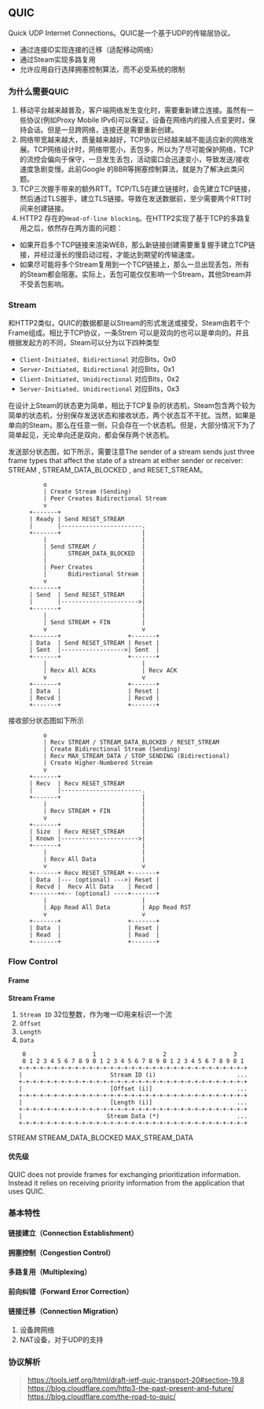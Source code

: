 ## QUIC

Quick UDP Internet Connections。QUIC是一个基于UDP的传输层协议。

- 通过连接ID实现连接的迁移（适配移动网络）
- 通过Steam实现多路复用
- 允许应用自行选择拥塞控制算法，而不必受系统的限制

### 为什么需要QUIC

1. 移动平台越来越普及，客户端网络发生变化时，需要重新建立连接。虽然有一些协议(例如Proxy Mobile IPv6)可以保证，设备在网络内的接入点变更时，保持会话。但是一旦跨网络，连接还是需要重新创建。
2. 网络带宽越来越大，质量越来越好，TCP协议已经越来越不能适应新的网络发展。TCP网络设计时，网络带宽小，丢包多，所以为了尽可能保护网络，TCP的流控会偏向于保守，一旦发生丢包，活动窗口会迅速变小，导致发送/接收速度急剧变慢。此前Google 的BBR等拥塞控制算法，就是为了解决此类问题。
3. TCP三次握手带来的额外RTT。TCP/TLS在建立链接时，会先建立TCP链接，然后通过TLS握手，建立TLS链接。导致在发送数据前，至少需要两个RTT时间来创建链接。
4. HTTP2 存在的`Head-of-line blocking`。在HTTP2实现了基于TCP的多路复用之后，依然存在两方面的问题：
 - 如果开启多个TCP链接来渲染WEB，那么新链接创建需要重复握手建立TCP链接，并经过漫长的慢启动过程，才能达到期望的传输速度。
 - 如果尽可能将多个Stream复用到一个TCP链接上，那么一旦出现丢包，所有的Steam都会阻塞。实际上，丢包可能仅仅影响一个Stream，其他Stream并不受丢包影响。

### Stream

和HTTP2类似，QUIC的数据都是以Stream的形式发送或接受，Steam由若干个Frame组成。相比于TCP协议，一条Strem 可以是双向的也可以是单向的。并且根据发起方的不同，Steam可以分为以下四种类型

- `Client-Initiated, Bidirectional` 对应Bits，0x0
- `Server-Initiated, Bidirectional` 对应Bits，0x1
- `Client-Initiated, Unidirectional` 对应Bits，0x2
- `Server-Initiated, Unidirectional` 对应Bits，0x3

在设计上Steam的状态更为简单，相比于TCP复杂的状态机，Steam包含两个较为简单的状态机，分别保存发送状态和接收状态，两个状态互不干扰。当然，如果是单向的Steam，那么在任意一侧，只会存在一个状态机。但是，大部分情况下为了简单起见，无论单向还是双向，都会保存两个状态机。

发送部分状态图，如下所示，需要注意The sender of a stream sends just three frame types that affect the
   state of a stream at either sender or receiver: STREAM
   , STREAM_DATA_BLOCKED , and RESET_STREAM。


```
          o
          | Create Stream (Sending)
          | Peer Creates Bidirectional Stream
          v
      +-------+
      | Ready | Send RESET_STREAM
      |       |-----------------------.
      +-------+                       |
          |                           |
          | Send STREAM /             |
          |      STREAM_DATA_BLOCKED  |
          |                           |
          | Peer Creates              |
          |      Bidirectional Stream |
          v                           |
      +-------+                       |
      | Send  | Send RESET_STREAM     |
      |       |---------------------->|
      +-------+                       |
          |                           |
          | Send STREAM + FIN         |
          v                           v
      +-------+                   +-------+
      | Data  | Send RESET_STREAM | Reset |
      | Sent  |------------------>| Sent  |
      +-------+                   +-------+
          |                           |
          | Recv All ACKs             | Recv ACK
          v                           v
      +-------+                   +-------+
      | Data  |                   | Reset |
      | Recvd |                   | Recvd |
      +-------+                   +-------+
```


接收部分状态图如下所示

```
          o
          | Recv STREAM / STREAM_DATA_BLOCKED / RESET_STREAM
          | Create Bidirectional Stream (Sending)
          | Recv MAX_STREAM_DATA / STOP_SENDING (Bidirectional)
          | Create Higher-Numbered Stream
          v
      +-------+
      | Recv  | Recv RESET_STREAM
      |       |-----------------------.
      +-------+                       |
          |                           |
          | Recv STREAM + FIN         |
          v                           |
      +-------+                       |
      | Size  | Recv RESET_STREAM     |
      | Known |---------------------->|
      +-------+                       |
          |                           |
          | Recv All Data             |
          v                           v
      +-------+ Recv RESET_STREAM +-------+
      | Data  |--- (optional) --->| Reset |
      | Recvd |  Recv All Data    | Recvd |
      +-------+<-- (optional) ----+-------+
          |                           |
          | App Read All Data         | App Read RST
          v                           v
      +-------+                   +-------+
      | Data  |                   | Reset |
      | Read  |                   | Read  |
      +-------+                   +-------+
```

### Flow Control

#### Frame

**Stream Frame**

1. `Stream ID` 32位整数，作为唯一ID用来标识一个流
2. `Offset`
3. `Length`
4. `Data`

```
    0                   1                   2                   3
    0 1 2 3 4 5 6 7 8 9 0 1 2 3 4 5 6 7 8 9 0 1 2 3 4 5 6 7 8 9 0 1
   +-+-+-+-+-+-+-+-+-+-+-+-+-+-+-+-+-+-+-+-+-+-+-+-+-+-+-+-+-+-+-+-+
   |                         Stream ID (i)                       ...
   +-+-+-+-+-+-+-+-+-+-+-+-+-+-+-+-+-+-+-+-+-+-+-+-+-+-+-+-+-+-+-+-+
   |                         [Offset (i)]                        ...
   +-+-+-+-+-+-+-+-+-+-+-+-+-+-+-+-+-+-+-+-+-+-+-+-+-+-+-+-+-+-+-+-+
   |                         [Length (i)]                        ...
   +-+-+-+-+-+-+-+-+-+-+-+-+-+-+-+-+-+-+-+-+-+-+-+-+-+-+-+-+-+-+-+-+
   |                        Stream Data (*)                      ...
   +-+-+-+-+-+-+-+-+-+-+-+-+-+-+-+-+-+-+-+-+-+-+-+-+-+-+-+-+-+-+-+-+
```

STREAM
STREAM_DATA_BLOCKED
MAX_STREAM_DATA





#### 优先级

QUIC does not provide frames for exchanging prioritization information.  Instead it relies on receiving priority information from the application that uses QUIC.

### 基本特性

#### 链接建立（Connection Establishment）


#### 拥塞控制（Congestion Control）

#### 多路复用（Multiplexing）

#### 前向纠错（Forward Error Correction）

#### 链接迁移（Connection Migration）

1. 设备跨网络
2. NAT设备，对于UDP的支持


### 协议解析

> https://tools.ietf.org/html/draft-ietf-quic-transport-20#section-19.8
> https://blog.cloudflare.com/http3-the-past-present-and-future/
> https://blog.cloudflare.com/the-road-to-quic/
>

